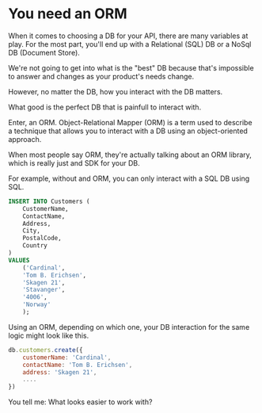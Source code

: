 # You need an ORM

When it comes to choosing a DB for your API, there are many variables at play. For the most part, you'll end up with a Relational (SQL) DB or a NoSql DB (Document Store).

We're not going to get into what is the "best" DB because that's impossible to answer and changes as your product's needs change.

However, no matter the DB, how you interact with the DB matters.

What good is the perfect DB that is painfull to interact with.

Enter, an ORM.
Object-Relational Mapper (ORM) is a term used to describe a technique that allows you to interact with a DB using an object-oriented approach.

When most people say ORM, they're actually talking about an ORM library, which is really just and SDK for your DB.

For example, without and ORM, you can only interact with a SQL DB using SQL.

```sql
INSERT INTO Customers (
    CustomerName,
    ContactName,
    Address,
    City,
    PostalCode,
    Country
)
VALUES
    ('Cardinal',
    'Tom B. Erichsen',
    'Skagen 21',
    'Stavanger',
    '4006',
    'Norway'
    );
```

Using an ORM, depending on which one, your DB interaction for the same logic might look like this.

```javascript
db.customers.create({
    customerName: 'Cardinal',
    contactName: 'Tom B. Erichsen',
    address: 'Skagen 21',
    ....
})
```

You tell me: What looks easier to work with?
